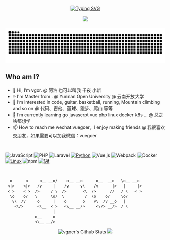 
<div align="center">
<br>
  <!-- dynamic typing effect 动态打字效果 -->
  <div align="center">
    <a href="https://vgoer.github.io/">
      <img src="https://readme-typing-svg.demolab.com?font=Fira+Code&pause=1000&width=435&lines=print(%22Hello%2C%20World%22);众里寻他千百度，蓦然回首，那人却在，灯火阑珊处。&center=true&size=27" alt="Typing SVG" />
    </a>
  </div>
  <br><img src="https://ayaka-icu-oss.oss-cn-beijing.aliyuncs.com/gif/pc.gif" /><br><br>

</div>

<picture>
  <source media="(prefers-color-scheme: dark)" srcset="https://raw.githubusercontent.com/vgoer/vgoer/output/github-contribution-grid-snake-dark.svg">
  <source media="(prefers-color-scheme: light)" srcset="https://raw.githubusercontent.com/vgoer/vgoer/output/github-contribution-grid-snake.svg">
  <img alt="github contribution grid snake animation" src="https://raw.githubusercontent.com/vgoer/vgoer/output/github-contribution-grid-snake.svg">
</picture>


<br>

## Who am I?
- 👋 Hi, I’m vgor. @ 阿浩 也可以叫我 千夜 小新
- 💦 I'm Master from . @ Yunnan Open University  @ 云南开放大学
- 👀 I’m interested in code, guitar, basketball, running, Mountain climbing and so on @ 代码、吉他、篮球、跑步、爬山 等等
- 🌱 I’m currently learning go javascrpt vue php linux docker k8s ... @ 总之啥都想学
- 📫 How to reach me wechat:vuegoer。I enjoy making friends @ 我很喜欢交朋友，如果需要可以加我微信：vuegoer

<br>

<!-- ![.NET](https://img.shields.io/badge/.NET-512BD4?style=flat-square&logo=C-Sharp&logoColor=ffffff) -->
<!-- ![Java](https://img.shields.io/badge/-Java-007396?style=flat-square&logo=java&logoColor=ffffff) -->
![JavaScript](https://img.shields.io/badge/JavaScript-F7DF1E?style=flat-square&logo=JavaScript&logoColor=ffffff)
![PHP](https://img.shields.io/badge/-php-007396?style=flat-square&logo=php&logoColor=ffffff)
![Laravel](https://img.shields.io/badge/-laravel-007396?style=flat-square&logo=laravel&logoColor=ffffff)
[![Python](https://img.shields.io/badge/-Python-3776AB?style=flat-square&logo=python&logoColor=ffffff)](https://www.python.org/)
![Vue.js](https://img.shields.io/badge/-Vue.js-4FC08D?style=flat-square&logo=Vue.js&logoColor=ffffff)
![Webpack](https://img.shields.io/badge/-Webpack-8DD6F9?style=flat-square&logo=webpack&logoColor=ffffff)
![Docker](https://img.shields.io/badge/Docker-2496ED?style=flat-square&logo=docker&logoColor=ffffff)
[![Linux](https://img.shields.io/badge/-Linux-333333?style=flat-square&logo=linux&logoColor=white)](https://www.linuxfoundation.org/)
![npm](https://img.shields.io/badge/-NPM-CB3837?style=flat-square&logo=npm&logoColor=white)
[![Git](https://img.shields.io/badge/-Git-f05032?style=flat-square&logo=git&logoColor=white)](https://git-scm.com/)


<!---
vgoer/vgoer is a ✨ special ✨ repository because its `README.md` (this file) appears on your GitHub profile.
You can click the Preview link to take a look at your changes.
--->

```

                                                             
  o      o     o__ __o/    o__ __o      o__  __o   \o__ __o  
 <|>    <|>   /v     |    /v     v\    /v      |>   |     |> 
 < >    < >  />     / \  />       <\  />      //   / \   < > 
  \o    o/   \      \o/  \         /  \o    o/     \o/       
   v\  /v     o      |    o       o    v\  /v __o   |        
    <\/>      <\__  < >   <\__ __/>     <\/> __/>  / \       
                     |                                       
             o__     o                                       
             <\__ __/>                                       

```
<p align="center">
<img alt="vgoer's Github Stats" src="https://github-readme-stats.vercel.app/api?username=vgoer&show_icons=true&include_all_commits=true&hide_border=true" />
<!-- <img alt="profile pic" width="195px" src="https://avatars2.githubusercontent.com/u/26059688?s=460&u=d41b000a62eab50d000c3da604d151cec27bd850&v=4" />  -->
<img src="https://github-readme-stats.anuraghazra1.vercel.app/api/top-langs/?username=vgoer&hide=ruby,perl&hide_border=true" /> 
</p>



